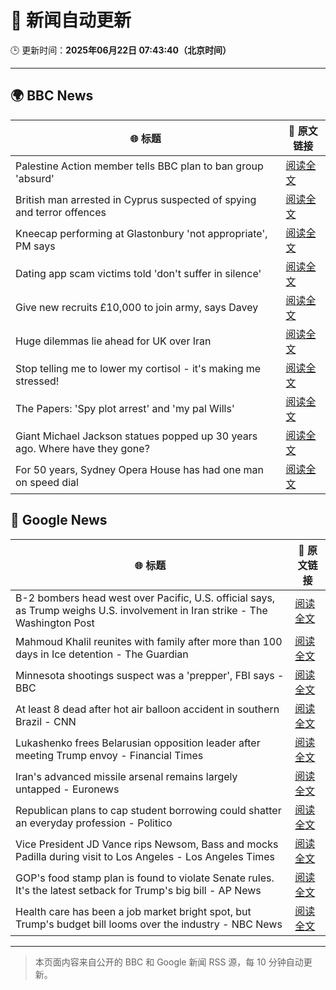 # 🧠 新闻自动更新

🕒 更新时间：**2025年06月22日 07:43:40（北京时间）**

---

## 🌍 BBC News

| 🌐 标题 | 🔗 原文链接 |
|--------|-------------|
| Palestine Action member tells BBC plan to ban group 'absurd' | [阅读全文](https://www.bbc.com/news/articles/cq6m24v7910o) |
| British man arrested in Cyprus suspected of spying and terror offences | [阅读全文](https://www.bbc.com/news/articles/c628jy5rg78o) |
| Kneecap performing at Glastonbury 'not appropriate', PM says | [阅读全文](https://www.bbc.com/news/articles/cg5z26dpgd7o) |
| Dating app scam victims told 'don't suffer in silence' | [阅读全文](https://www.bbc.com/news/articles/cyvjy0871dqo) |
| Give new recruits £10,000 to join army, says Davey | [阅读全文](https://www.bbc.com/news/articles/c70x451xpx5o) |
| Huge dilemmas lie ahead for UK over Iran | [阅读全文](https://www.bbc.com/news/articles/c3vdkk5gp1qo) |
| Stop telling me to lower my cortisol - it's making me stressed! | [阅读全文](https://www.bbc.com/news/articles/cg5z6l19rv6o) |
| The Papers: 'Spy plot arrest' and 'my pal Wills' | [阅读全文](https://www.bbc.com/news/articles/cql05vwe0wwo) |
| Giant Michael Jackson statues popped up 30 years ago. Where have they gone? | [阅读全文](https://www.bbc.com/news/articles/cn0q2krypkro) |
| For 50 years, Sydney Opera House has had one man on speed dial | [阅读全文](https://www.bbc.com/news/articles/ckg6zzxq3v2o) |

## 📰 Google News

| 🌐 标题 | 🔗 原文链接 |
|--------|-------------|
| B-2 bombers head west over Pacific, U.S. official says, as Trump weighs U.S. involvement in Iran strike - The Washington Post | [阅读全文](https://news.google.com/rss/articles/CBMiigFBVV95cUxPWHZaTnhPcldmZ29GVG9ZNy05b28zdG5YaXBlQlNnYUpsUlBDUkFPeUpZbTVlWk16eHFyLTJVRjhaRXVJcVo1Q2VRTjlfYUpZTVh5UEVHRnpheWZoQ2U4SnVLYzZxWTg1TUxWZGxDcklRcTl3X01ld3phQk9tSkVzUG9YNTBKamZ0Unc?oc=5) |
| Mahmoud Khalil reunites with family after more than 100 days in Ice detention - The Guardian | [阅读全文](https://news.google.com/rss/articles/CBMihAFBVV95cUxOcVM2aklpbmxxbWhieS1DWmVGRHNLT0NHaENxTlhIZnhjdFNVbUNhU1FGOXlZYllqcVNfalpyVnhJdzJ1VmZyWTFPcXNtVGY5ekdBQ1NwZlFPMlNlbDEwZzZBaE5vc1lFcXVQWm8zZnpWc0FsT1lkTWdobDlvdm1SMjljYVA?oc=5) |
| Minnesota shootings suspect was a 'prepper', FBI says - BBC | [阅读全文](https://news.google.com/rss/articles/CBMiWkFVX3lxTFBTQTRxdkFPWHY2WGxlX3lWLXdkYU1yQ0dUWVEtVUtRYkM2cmE0UDZFOU02Q1hQRjlrV085cjM5WDRWUWpPZmRNSGd0ZFNsVTNDOG5jQkxLS0poUdIBX0FVX3lxTE80QnFmUWk1VTlscDIxX3hoM2dVQWhqZW9DSmV4VUtfazdNZC1feXJnVXBoSHlYVWFpNEJ1UHJCQjdjSFRQWG5ZMlJ5c0FBdkxWV0dVLUYyZm1xV3dlRjBF?oc=5) |
| At least 8 dead after hot air balloon accident in southern Brazil - CNN | [阅读全文](https://news.google.com/rss/articles/CBMiiAFBVV95cUxPN2tDOXBpczRXNTljZzlnSzBUcmkwSWQ4TEh5aHdxUll4djJTS1UtcVBWRlhMLW5HZWtLU0JKMUc5ZXl4RFlqYVZ6ckpUNDNvTFpaU2dpLWhTQ1NGdEZnMW5vamJiclpYeXYzZXl2SGpNUFFReDJTbUhhM19vTjR6OEhEd3AwYllu0gGOAUFVX3lxTE85M0JCMlZxdHltSm5WZEt3R1FRLUw3LVR4emtFRk90ajFtWWhWbnJGa1MtRDg5SkZFV3pVTnByNUtSU1JNbUdESndUeW5QUnNuT3gzeW1hMG1qUEFZNzZraHhmMnU2QkZxSG1XbTN2UWtTdGVTeVBzRDBpalMwNkdZdmM4S3V3Y2hkeWktV0E?oc=5) |
| Lukashenko frees Belarusian opposition leader after meeting Trump envoy - Financial Times | [阅读全文](https://news.google.com/rss/articles/CBMicEFVX3lxTE9zS0NLUEFCOEdkZEViUXpiQV9qajRna09nblNRYlYybmdiTl8wUHo3UjZXTzNkRzhFc0dobWkxb2x0WFpsa0txMXhsYmk2NG94bk03RHQyLTAxM3ptWHNKZFdOWUpmdUpPRFlqQlVrSHE?oc=5) |
| Iran's advanced missile arsenal remains largely untapped - Euronews | [阅读全文](https://news.google.com/rss/articles/CBMilgFBVV95cUxNd2ZHZXJQU1lhbHVMZ2hWX0dCQURNSmxoYkY2WXRLYnFnU1NvNHdOZVk4eHhlVk0zNHF5WGYxVzZiS0N0YTBqSTNHYzJGWnJXTzZzNGp2NHpZNTBOdUdZUzdEM0FHVDRLRFI3UlVpenpOSU9aWTRIQ0ZXS29JbWJIY04yM3lCU3NRMktMYVloSkVtVXpWVXc?oc=5) |
| Republican plans to cap student borrowing could shatter an everyday profession - Politico | [阅读全文](https://news.google.com/rss/articles/CBMikgFBVV95cUxNUUpZTG16dXVQdzNZaF9xQXhJNGpXeHV5eDA3Z2swZ09XQVdVMmFpRERwOWx0N3BJMzM2Sjk1VllRZk5UeEV2aTFhWGI1cDRWbkdTSEJuR3MteFh6aGFmSVIzRE92M1ZYc2lfalVYVXdQc2NIZDcwRVNKSkZTdk9SS25WNWsyTW53dFpWLVlfVmkwdw?oc=5) |
| Vice President JD Vance rips Newsom, Bass and mocks Padilla during visit to Los Angeles - Los Angeles Times | [阅读全文](https://news.google.com/rss/articles/CBMingFBVV95cUxQSXpPa2VGcDFkZmZ1RmhaUzZvTE9ReVBabVdYX0hRMDEwRV9zRTVNd0pvVThZTUh5dG1rLVd6ekZRM3c4N1NaMjBDdUI5ZDF5VmRpRVdnaGxnWEJ1eDBxbFYtYXB2bmpjRnZSSVZybVpJY0lzXzBFQVM5N3FPYmlmbTR2Vl9uSEhLNTBYREtFZGpzbk1BYnBIMHdfblotQQ?oc=5) |
| GOP's food stamp plan is found to violate Senate rules. It's the latest setback for Trump's big bill - AP News | [阅读全文](https://news.google.com/rss/articles/CBMipAFBVV95cUxOR0FlMXJvN3FFTGhGdmVpOFlvUUt3UHh1T3h2RDRKTklibzBsOEwta2JDM0JiR0ZPQW9qUExBbXJVcHptcDdzQmN5anlRMk9OTlNEQ25sam5aSkZXYWV4Z2RMaFRnclM0eFkyaEZtYnJHS1pSdFJlTy1pY2I2MWN0Zmw3WG5CVUhBa0lhNF93TTFCVG0xcnBIR3hRN2FNemNKeDBQVA?oc=5) |
| Health care has been a job market bright spot, but Trump's budget bill looms over the industry - NBC News | [阅读全文](https://news.google.com/rss/articles/CBMizgFBVV95cUxPWnRYSXU0eXBBd1g2TE03TVBoaFNaeEpaRk5hQW9QVVlJRlQyQ0hYMnFkeGNscm9qdnZ6T1FEcnNLbFhCT0MtNm8wSmQxcU0zU2xsRmZXd0tjblFabWdFbnAwejhCN05lQWJiNFFFYWhZUUxrdFRWckw4YUwzVUQwakVXZjJQYUpqd25FczFnRXg5eGdZU0hWZUJ0UUpvRmxlQ291eFlRRmFqTkVkMmJEakczTE1hZ01md1ZqejQ5Q1FuTDg5aWkzZXNfNXJPQdIBVkFVX3lxTFBYR3FTWTk5aHhaUXpRY2c3VDVCSjBNQzRBVnR6V09HdEdtQzQxek1TNzVnM1BKeTdCSTREUTRteFlPbXVJQm1YNUhPR1MxMElMd1ZPRWhn?oc=5) |

---
> 本页面内容来自公开的 BBC 和 Google 新闻 RSS 源，每 10 分钟自动更新。